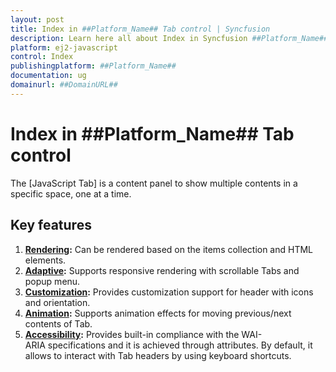 ```yaml
---
layout: post
title: Index in ##Platform_Name## Tab control | Syncfusion
description: Learn here all about Index in Syncfusion ##Platform_Name## Tab control of Syncfusion Essential JS 2 and more.
platform: ej2-javascript
control: Index 
publishingplatform: ##Platform_Name##
documentation: ug
domainurl: ##DomainURL##
---
```


# Index in ##Platform_Name## Tab control

The [JavaScript Tab] is a content panel to show multiple contents in a specific space, one at a time.

## Key features

1. **[Rendering](getting-started):** Can be rendered based on the items collection and HTML elements.
2. **[Adaptive](./adaptive/):** Supports responsive rendering with scrollable Tabs and popup menu.
3. **[Customization](./header/):** Provides customization support for header with icons and orientation.
4. **[Animation](../api/tab/#animation):** Supports animation effects for moving previous/next contents of Tab.
5. **[Accessibility](./accessibility/):** Provides built-in compliance with the WAI-ARIA specifications and it is achieved through attributes.
 By default, it allows to interact with Tab headers by using keyboard shortcuts.